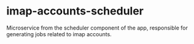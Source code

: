 # imap-accounts-scheduler

Microservice from the scheduler component of the app, responsible for generating jobs related to imap accounts.
